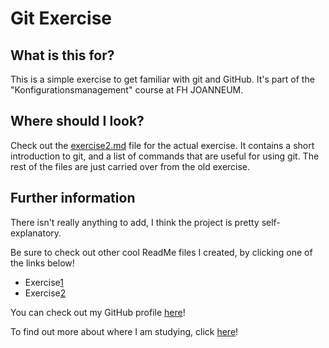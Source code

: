 # Git Exercise

## What is this for?

This is a simple exercise to get familiar with git and GitHub. It's part of the "Konfigurationsmanagement" course at FH JOANNEUM.

## Where should I look?

Check out the [exercise2.md](exercise2.md) file for the actual exercise. It contains a short introduction to git, and a list of commands that are useful for using git. The rest of the files are just carried over from the old exercise.

## Further information

There isn't really anything to add, I think the project is pretty self-explanatory.

Be sure to check out other cool ReadMe files I created, by clicking one of the links below!

- Exercise[1](exercise1.md)
- Exercise[2](exercise2.md)

You can check out my GitHub profile [here](https://github.com/Nakupenda25)!

To find out more about where I am studying, click [here](https://www.fh-joanneum.at/)!  